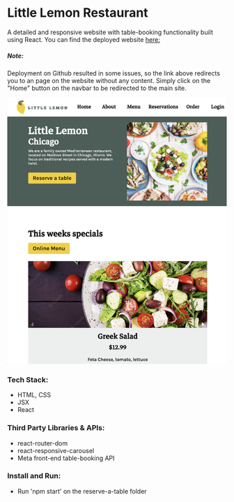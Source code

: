 # Little Lemon Restaurant
A detailed and responsive website with table-booking functionality built using React. You can find the deployed website [here:](https://aprilschen.github.io/Little-Lemon-Restaurant/)

##### Note: 
Deployment on Github resulted in some issues, so the link above redirects you to an page on the website without any content. Simply click on the "Home" button on the navbar to be redirected to the main site.

![Screenshot](assets/readme-image1.png)

### Tech Stack:
 - HTML, CSS
 - JSX
 - React

### Third Party Libraries & APIs:
 - react-router-dom
 - react-responsive-carousel
 - Meta front-end table-booking API

### Install and Run:
 - Run 'npm start' on the reserve-a-table folder

